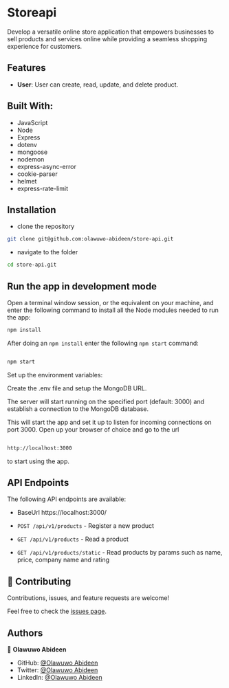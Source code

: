 # Storeapi

Develop a versatile online store application that empowers businesses to sell products and services online while providing a seamless shopping experience for customers.

## Features

- **User**: User can create, read, update, and delete product.

## Built With:

- JavaScript
- Node
- Express
- dotenv
- mongoose
- nodemon
- express-async-error
- cookie-parser
- helmet
- express-rate-limit

## Installation

- clone the repository

```sh
git clone git@github.com:olawuwo-abideen/store-api.git
```

- navigate to the folder

```sh
cd store-api.git
```

## Run the app in development mode

Open a terminal window session, or the equivalent on your machine, and enter the following command to install all the
Node modules needed to run the app:

```sh
npm install
```

After doing an `npm install` enter the following `npm start` command:

```sh

npm start

```

Set up the environment variables:

Create the .env file and setup the MongoDB URL.

The server will start running on the specified port (default: 3000) and establish a connection to the MongoDB database.

This will start the app and set it up to listen for incoming connections on port 3000. Open up your browser of choice
and go to the url

```sh

http://localhost:3000

```

to start using the app.

## API Endpoints

The following API endpoints are available:

- BaseUrl https://localhost:3000/

- `POST /api/v1/products` - Register a new product
- `GET /api/v1/products` - Read a product
- `GET /api/v1/products/static` - Read products by params such as name, price, company name and rating

## 🤝 Contributing

Contributions, issues, and feature requests are welcome!

Feel free to check the [issues page](https://github.com/olawuwo-abideen/store-api/issues).

## Authors

👤 **Olawuwo Abideen**

- GitHub: [@Olawuwo Abideen](https://github.com/olawuwo-abideen)
- Twitter: [@Olawuwo Abideen](https://twitter.com/olawuwo_abideen)
- LinkedIn: [@Olawuwo Abideen](https://www.linkedin.com/in/olawuwo-abideen/)
